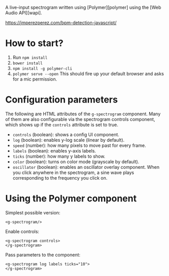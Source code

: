 A live-input spectrogram written using [Polymer][polymer] using the [Web
Audio API][wapi].

https://jmperezperez.com/bpm-detection-javascript/

<!--more-->

# How to start?

1. Run `npm install`
2. `bower install`
3. `npm install -g polymer-cli`
4. `polymer serve --open`
This should fire up your default browser and asks for a mic permission.



# Configuration parameters

The following are HTML attributes of the `g-spectrogram` component. Many
of them are also configurable via the spectrogram controls component,
which shows up if the `controls` attribute is set to true.

- `controls` (boolean): shows a config UI component.
- `log` (boolean): enables y-log scale (linear by default).
- `speed` (number): how many pixels to move past for every frame.
- `labels` (boolean): enables y-axis labels.
- `ticks` (number): how many y labels to show.
- `color` (boolean): turns on color mode (grayscale by default).
- `oscillator` (boolean): enables an oscillator overlay component. When
  you click anywhere in the spectrogram, a sine wave plays corresponding
  to the frequency you click on.


# Using the Polymer component

Simplest possible version:

    <g-spectrogram/>

Enable controls:

    <g-spectrogram controls>
    </g-spectrogram>

Pass parameters to the component:

    <g-spectrogram log labels ticks="10">
    </g-spectrogram>